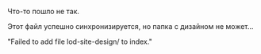 Что-то пошло не так.

Этот файл успешно синхронизируется, но папка с дизайном не может...

"Failed to add file lod-site-design/ to index."